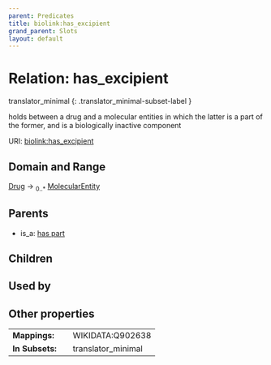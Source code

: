 ```yaml
---
parent: Predicates
title: biolink:has_excipient
grand_parent: Slots
layout: default
---
```


# Relation: has_excipient

translator_minimal
{: .translator_minimal-subset-label }


holds between a drug and a molecular entities in which the latter is a part of the former, and is a biologically inactive component

URI: [biolink:has_excipient](https://w3id.org/biolink/vocab/has_excipient)

## Domain and Range

[Drug](Drug.md) ->  <sub>0..*</sub> [MolecularEntity](MolecularEntity.md)

## Parents

 *  is_a: [has part](has_part.md)

## Children


## Used by


## Other properties

|  |  |  |
| --- | --- | --- |
| **Mappings:** | | WIKIDATA:Q902638 |
| **In Subsets:** | | translator_minimal |

